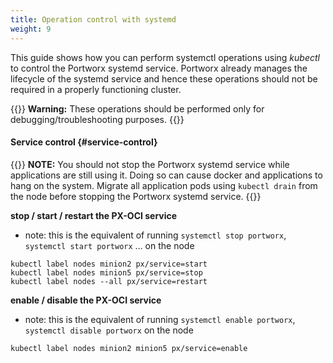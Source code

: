 ```yaml
---
title: Operation control with systemd
weight: 9
---
```


This guide shows how you can perform systemctl operations using _kubectl_ to control the Portworx systemd service. Portworx already manages the lifecycle of the systemd service and hence these operations should not be required in a properly functioning cluster.

{{<info>}}
**Warning:** These operations should be performed only for debugging/troubleshooting purposes.
{{</info>}}

#### Service control {#service-control}

{{<info>}}
**NOTE:** You should not stop the Portworx systemd service while applications are still using it. Doing so can cause docker and applications to hang on the system. Migrate all application pods using `kubectl drain` from the node before stopping the Portworx systemd service.
{{</info>}}

**stop / start / restart the PX-OCI service**

* note: this is the equivalent of running `systemctl stop portworx`, `systemctl start portworx` … on the node

```text
kubectl label nodes minion2 px/service=start
kubectl label nodes minion5 px/service=stop
kubectl label nodes --all px/service=restart
```

**enable / disable the PX-OCI service**

* note: this is the equivalent of running `systemctl enable portworx`, `systemctl disable portworx` on the node

```text
kubectl label nodes minion2 minion5 px/service=enable
```
